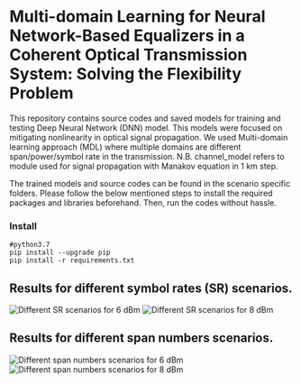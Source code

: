 # Multi-domain Learning for Neural Network-Based Equalizers in a Coherent Optical Transmission System: Solving the Flexibility Problem

This repository contains source codes and saved models for training and testing Deep Neural Network (DNN) model. 
This models were focused on mitigating nonlinearity in optical signal propagation.
We used Multi-domain learning approach (MDL) where multiple domains are different span/power/symbol rate in the transmission.
N.B. channel_model refers to module used for signal propagation with Manakov equation in 1 km step.

The trained models and source codes can be found in the scenario specific folders.
Please follow the below mentioned steps to install the required packages and libraries beforehand. Then, run the codes without hassle.
### Install 

    #python3.7
    pip install --upgrade pip
    pip install -r requirements.txt

## Results for different symbol rates (SR) scenarios.
![Different SR scenarios for 6 dBm](https://user-images.githubusercontent.com/96380861/187230486-96767673-b760-4272-ba53-c004f7687960.png)
![Different SR scenarios for 8 dBm](https://user-images.githubusercontent.com/96380861/187230847-cc7dbddc-dd5a-4e26-8ac5-6879a40397dd.png)

## Results for different span numbers scenarios.
![Different span numbers scenarios for 6 dBm](https://user-images.githubusercontent.com/96380861/187390130-1489d0e3-ba8d-47dd-a8e7-130488943d7c.png)
![Different span numbers scenarios for 8 dBm](https://user-images.githubusercontent.com/96380861/187390138-05cee1ed-75d1-426d-8fa6-38c2718e4f08.png)
